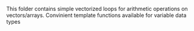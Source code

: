 This folder contains simple vectorized loops for arithmetic operations on vectors/arrays. Convinient template functions available for variable data types
